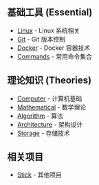 ## 基础工具 (Essential)
- [Linux](linux/README.md) - Linux 系统相关
- [Git](git/README.md) - Git 版本控制
- [Docker](docker/README.md) - Docker 容器技术
- [Commands](commands/README.md) - 常用命令集合

## 理论知识 (Theories)
- [Computer](theories/computer/README.md) - 计算机基础
- [Mathematical](theories/mathematical/README.md) - 数学理论
- [Algorithm](theories/algorithm/README.md) - 算法
- [Architecture](theories/architectural-design/README.md) - 架构设计
- [Storage](theories/storage/README.md) - 存储技术

## 相关项目
- [Stick](https://github.com/libk24002/stick.git) - 其他项目
